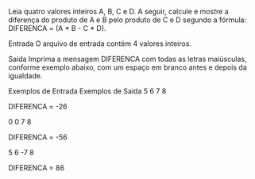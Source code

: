 Leia quatro valores inteiros A, B, C e D. A seguir, calcule e mostre a diferença do produto de A e B pelo produto de C e D segundo a fórmula: DIFERENCA = (A * B - C * D).

Entrada
O arquivo de entrada contém 4 valores inteiros.

Saída
Imprima a mensagem DIFERENCA com todas as letras maiúsculas, conforme exemplo abaixo, com um espaço em branco antes e depois da igualdade.

Exemplos de Entrada	Exemplos de Saída
5
6
7
8

DIFERENCA = -26

0
0
7
8

DIFERENCA = -56

5
6
-7
8

DIFERENCA = 86
